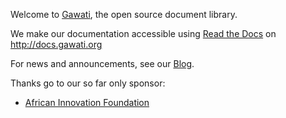 
Welcome to [Gawati](https://github.com/gawati/gawati.github.io/wiki "Gawati Github Wiki"), the open source document library.

We make our documentation accessible using [Read the Docs](https://readthedocs.org "Read the Docs") on <http://docs.gawati.org>

For news and announcements, see our [Blog](https://www.gawati.org "Blog").

Thanks go to our so far only sponsor:

  - [African Innovation Foundation](http://africaninnovation.org "African Innovation Foundation Website")
